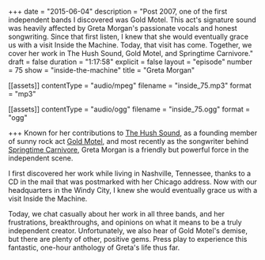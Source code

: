 +++
date = "2015-06-04"
description = "Post 2007, one of the first independent bands I discovered was Gold Motel. This act's signature sound was heavily affected by Greta Morgan's passionate vocals and honest songwriting. Since that first listen, I knew that she would eventually grace us with a visit Inside the Machine. Today, that visit has come. Together, we cover her work in The Hush Sound, Gold Motel, and Springtime Carnivore."
draft = false
duration = "1:17:58"
explicit = false
layout = "episode"
number = 75
show = "inside-the-machine"
title = "Greta Morgan"

[[assets]]
  contentType = "audio/mpeg"
  filename = "inside_75.mp3"
  format = "mp3"

[[assets]]
  contentType = "audio/ogg"
  filename = "inside_75.ogg"
  format = "ogg"

+++
Known for her contributions to [The Hush Sound](http://thehushsound.bandcamp.com), as a founding member of sunny rock act [Gold Motel](http://goldmotel.com), and most recently as the songwriter behind [Springtime Carnivore](http://springtimecarnivore.com), Greta Morgan is a friendly but powerful force in the independent scene.

I first discovered her work while living in Nashville, Tennessee, thanks to a CD in the mail that was postmarked with her Chicago address. Now with our headquarters in the Windy City, I knew she would eventually grace us with a visit Inside the Machine.

Today, we chat casually about her work in all three bands, and her frustrations, breakthroughs, and opinions on what it means to be a truly independent creator. Unfortunately, we also hear of Gold Motel's demise, but there are plenty of other, positive gems. Press play to experience this fantastic, one-hour anthology of Greta's life thus far.